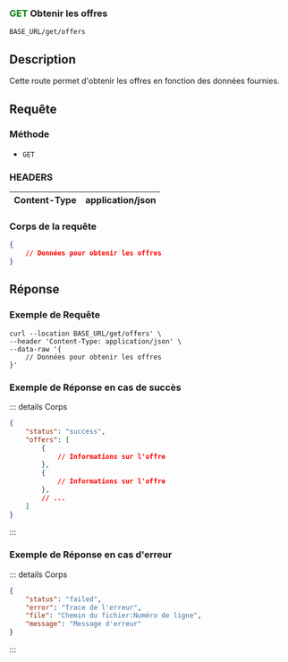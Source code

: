 ### <span style="color:green">GET</span> Obtenir les offres

````
BASE_URL/get/offers
````

## Description

Cette route permet d'obtenir les offres en fonction des données fournies.

## Requête

### Méthode

- `GET`

### HEADERS

| Content-Type | application/json |
| ------------ | ----------------- |

### Corps de la requête

```json
{
    // Données pour obtenir les offres
}
```

## Réponse

### Exemple de Requête

```curl
curl --location BASE_URL/get/offers' \
--header 'Content-Type: application/json' \
--data-raw '{
    // Données pour obtenir les offres
}'
```

### Exemple de Réponse en cas de succès

::: details Corps  

```json
{
    "status": "success",
    "offers": [
        {
            // Informations sur l'offre
        },
        {
            // Informations sur l'offre
        },
        // ...
    ]
}
```

:::

### Exemple de Réponse en cas d'erreur

::: details Corps  

```json
{
    "status": "failed",
    "error": "Trace de l'erreur",
    "file": "Chemin du fichier:Numéro de ligne",
    "message": "Message d'erreur"
}
```

:::